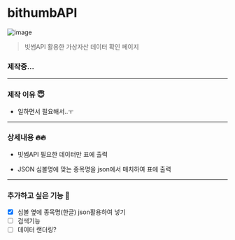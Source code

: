 # bithumbAPI

![image](https://user-images.githubusercontent.com/38338103/116196505-913f0680-a76e-11eb-95b2-b42a2b0f27dc.png)

> 빗썸API 활용한 가상자산 데이터 확인 페이지
### 제작중...

___

### 제작 이유 😇
- 일하면서 필요해서..ㅜ

___

### 상세내용 🔥🔥
- 빗썸API
  필요한 데이터만 표에 출력
  
- JSON
  심볼명에 맞는 종목명을 json에서 매치하여 표에 출력
  
___

### 추가하고 싶은 기능 👀
- [X] 심볼 옆에 종목명(한글) json활용하여 넣기
- [ ] 검색기능
- [ ] 데이터 랜더링?
